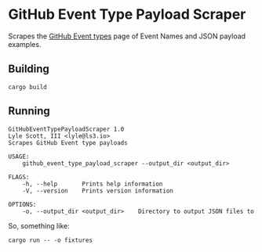# GitHub Event Type Payload Scraper

Scrapes the [GitHub Event types](https://developer.github.com/v3/activity/events/types/) page of Event Names and JSON payload examples.

## Building

```
cargo build
```

## Running

```
GitHubEventTypePayloadScraper 1.0
Lyle Scott, III <lyle@ls3.io>
Scrapes GitHub Event type payloads

USAGE:
    github_event_type_payload_scraper --output_dir <output_dir>

FLAGS:
    -h, --help       Prints help information
    -V, --version    Prints version information

OPTIONS:
    -o, --output_dir <output_dir>    Directory to output JSON files to
```

So, something like:

```
cargo run -- -o fixtures
```

